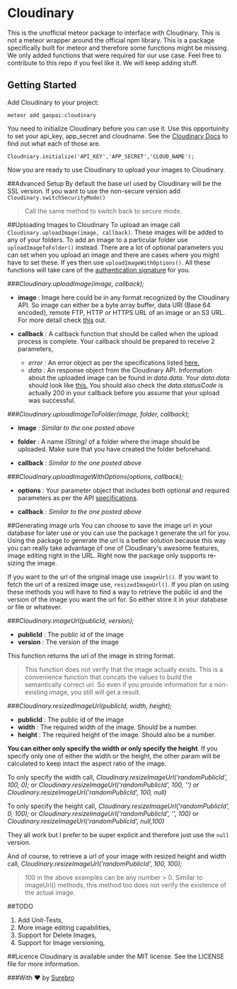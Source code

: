 # Cloudinary

This is the unofficial meteor package to interface with Cloudinary. This is not a meteor wrapper around the official npm library. This is a package specifically built for meteor and therefore some functions might be missing. We only added functions that were required for our use case. Feel free to contribute to this repo if you feel like it. We will keep adding stuff.

## Getting Started

Add Cloudinary to your project:

`
meteor add gaopai:cloudinary
`

You need to initialize Cloudinary before you can use it. Use this opportuinity to set your api_key, app_secret and cloudname.
See the [Cloudinary Docs](http://cloudinary.com/documentation/api_and_access_identifiers) to find out what each of those are.

`
Cloudniary.initialize('API_KEY','APP_SECRET','CLOUD_NAME');
`

Now you are ready to use Cloudinary to upload your images to Cloudinary.

##Advanced Setup
By default the base url used by Cloudinary will be the SSL version. If you want to use the non-secure version add `Cloudinary.switchSecurityMode()`

> Call the same method to switch back to secure mode. 

##Uploading Images to Cloudinary
To upload an image call `Cloudinary.uploadImage(image, callback)`. These images will be added to any of your folders. To add an image to a particular folder use `uploadImageToFolder()` instead. There are a lot of optional parameters you can set when you upload an image and there are cases where you might have to set these. If yes then use `uploadImageWithOptions()`. All these functions will take care of the [authentication signature](http://cloudinary.com/documentation/upload_images#creating_api_authentication_signatures) for you.

 
###*Cloudinary.uploadImage(image, callback);*
- **image** : Image here could be in any format recognized by the Cloudinary API. So image can either be a byte array buffer, data URI (Base 64 encoded), remote FTP, HTTP or HTTPS URL of an image or an S3 URL. For more detail check [this](http://cloudinary.com/documentation/image_upload_api_reference#upload) out.


- **callback** : A callback function that should be called when the upload process is complete. Your callback should be prepared to receive 2 parameters, 

  - *error* : An error object as per the specifications listed [here.](http://cloudinary.com/documentation/admin_api#error_handling)
  - *data* : An response object from the Cloudinary API. Information about the uploaded image can be found in *data.data*. Your *data.data* should look like [this.](http://cloudinary.com/documentation/upload_images#upload_response) You should also check the *data.statusCode* is actually 200 in your callback before you assume that your upload was successful.  


###*Cloudinary.uploadImageToFolder(image, folder, callback);*
- **image** : *Similar to the one posted above*

- **folder** : A name *(String)* of a folder where the image should be uploaded. Make sure that you have created the folder beforehand.


- **callback** : *Similar to the one posted above*

###*Cloudinary.uploadImageWithOptions(options, callback);*
- **options** : Your parameter object that includes both optional and required parameters as per the API [specifications](http://cloudinary.com/documentation/image_upload_api_reference#upload).

- **callback** : *Similar to the one posted above*

##Generating image urls
You can choose to save the image url in your database for later use or you can use the package t generate the url for you. Using the package to generate the url is a better solution because this way you can really take advantage of one of Cloudinary's awesome features, image editing right in the URL. Right now the package only supports re-sizing the image. 

If you want to the url of the original image use `imageUrl()`. If you want to fetch the url of a resized image use, `resizedImageUrl()`. If you plan on using these methods you will have to find a way to retrieve the public id and the version of the image you want the url for. So either store it in your database or file or whatever.

###*Cloudinary.imageUrl(publicId, version);*
- **publicId** : The public id of the image
- **version** : The version of the image

This function returns the url of the image in string format.
> This function does not verify that the image actually exists. This is a convenience function that concats the values to build the semantically correct url. So even if you provide information for a non-existing image, you still will get a result.

###*Cloudinary.resizedImageUrl(publicId, width, height);*
- **publicId** : The public id of the image
- **width** : The required width of the image. Should be a number.
- **height** : The required height of the image. Should also be a number.

**You can either only specify the width or only specify the height**. If you specify only one of either the width or the height, the other param will be calculated to keep intact the aspect ratio of the image. 

To only specify the width call, *Cloudinary.resizeImageUrl('randomPublicId', 100, 0);* or *Cloudinary.resizeImageUrl('randomPublicId', 100, '')*  or *Cloudinary.resizeImageUrl('randomPublicId', 100, null)*

To only specify the height call, *Cloudinary.resizeImageUrl('randomPublicId', 0, 100);* or *Cloudinary.resizeImageUrl('randomPublicId',  '', 100)*  or *Cloudinary.resizeImageUrl('randomPublicId', null,100)* 

They all work but I prefer to be super explicit and therefore just use the `null` version. 

And of course, to retrieve a url of your image with resized height and width call, *Cloudinary.resizeImageUrl('randomPublicId', 100, 100);* 

> 100 in the above examples can be any number > 0. Similar to imageUrl() methods, this method too does not verify the existence of the actual image.

##TODO
1. Add Unit-Tests,
2. More image editing capabilities,
3. Support for Delete Images,
4. Support for Image versioning,

##Licence
Cloudinary is available under the MIT license. See the LICENSE file for more information.

###With ♥ by [Surebro](http://surebro.com)
